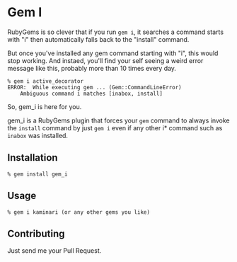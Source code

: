 # Gem I

RubyGems is so clever that if you run `gem i`, it searches a command starts with "i" then automatically falls back to the "install" command.

But once you've installed any gem command starting with "i", this would stop working.
And instaed, you'll find your self seeing a weird error message like this, probably more than 10 times every day.

    % gem i active_decorator
    ERROR:  While executing gem ... (Gem::CommandLineError)
        Ambiguous command i matches [inabox, install]

So, gem\_i is here for you.

gem\_i is a RubyGems plugin that forces your `gem` command to always invoke the `install` command by just `gem i` even if any other i\* command such as `inabox` was installed.

## Installation

    % gem install gem_i

## Usage

    % gem i kaminari (or any other gems you like)

## Contributing

Just send me your Pull Request.
